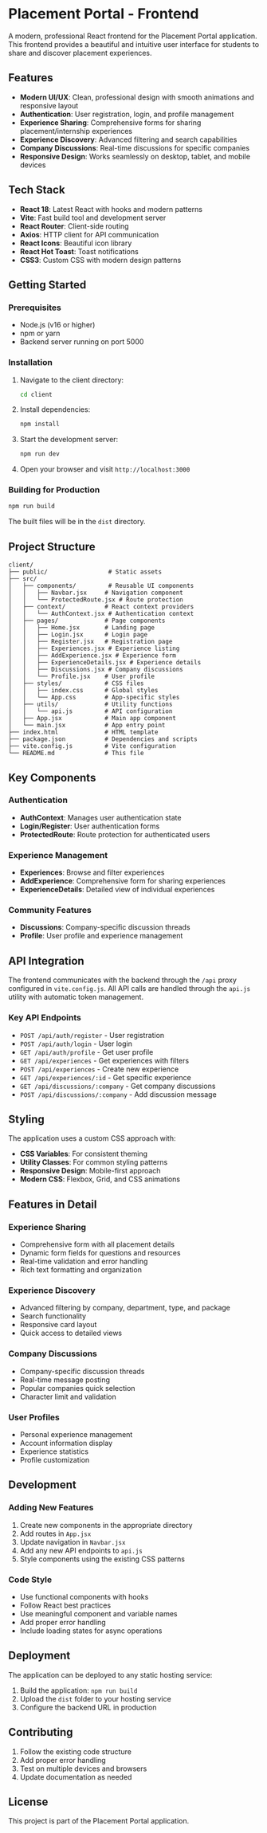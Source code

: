 # Placement Portal - Frontend

A modern, professional React frontend for the Placement Portal application. This frontend provides a beautiful and intuitive user interface for students to share and discover placement experiences.

## Features

- **Modern UI/UX**: Clean, professional design with smooth animations and responsive layout
- **Authentication**: User registration, login, and profile management
- **Experience Sharing**: Comprehensive forms for sharing placement/internship experiences
- **Experience Discovery**: Advanced filtering and search capabilities
- **Company Discussions**: Real-time discussions for specific companies
- **Responsive Design**: Works seamlessly on desktop, tablet, and mobile devices

## Tech Stack

- **React 18**: Latest React with hooks and modern patterns
- **Vite**: Fast build tool and development server
- **React Router**: Client-side routing
- **Axios**: HTTP client for API communication
- **React Icons**: Beautiful icon library
- **React Hot Toast**: Toast notifications
- **CSS3**: Custom CSS with modern design patterns

## Getting Started

### Prerequisites

- Node.js (v16 or higher)
- npm or yarn
- Backend server running on port 5000

### Installation

1. Navigate to the client directory:
   ```bash
   cd client
   ```

2. Install dependencies:
   ```bash
   npm install
   ```

3. Start the development server:
   ```bash
   npm run dev
   ```

4. Open your browser and visit `http://localhost:3000`

### Building for Production

```bash
npm run build
```

The built files will be in the `dist` directory.

## Project Structure

```
client/
├── public/                 # Static assets
├── src/
│   ├── components/         # Reusable UI components
│   │   ├── Navbar.jsx     # Navigation component
│   │   └── ProtectedRoute.jsx # Route protection
│   ├── context/           # React context providers
│   │   └── AuthContext.jsx # Authentication context
│   ├── pages/             # Page components
│   │   ├── Home.jsx       # Landing page
│   │   ├── Login.jsx      # Login page
│   │   ├── Register.jsx   # Registration page
│   │   ├── Experiences.jsx # Experience listing
│   │   ├── AddExperience.jsx # Experience form
│   │   ├── ExperienceDetails.jsx # Experience details
│   │   ├── Discussions.jsx # Company discussions
│   │   └── Profile.jsx    # User profile
│   ├── styles/            # CSS files
│   │   ├── index.css      # Global styles
│   │   └── App.css        # App-specific styles
│   ├── utils/             # Utility functions
│   │   └── api.js         # API configuration
│   ├── App.jsx            # Main app component
│   └── main.jsx           # App entry point
├── index.html             # HTML template
├── package.json           # Dependencies and scripts
├── vite.config.js         # Vite configuration
└── README.md              # This file
```

## Key Components

### Authentication
- **AuthContext**: Manages user authentication state
- **Login/Register**: User authentication forms
- **ProtectedRoute**: Route protection for authenticated users

### Experience Management
- **Experiences**: Browse and filter experiences
- **AddExperience**: Comprehensive form for sharing experiences
- **ExperienceDetails**: Detailed view of individual experiences

### Community Features
- **Discussions**: Company-specific discussion threads
- **Profile**: User profile and experience management

## API Integration

The frontend communicates with the backend through the `/api` proxy configured in `vite.config.js`. All API calls are handled through the `api.js` utility with automatic token management.

### Key API Endpoints

- `POST /api/auth/register` - User registration
- `POST /api/auth/login` - User login
- `GET /api/auth/profile` - Get user profile
- `GET /api/experiences` - Get experiences with filters
- `POST /api/experiences` - Create new experience
- `GET /api/experiences/:id` - Get specific experience
- `GET /api/discussions/:company` - Get company discussions
- `POST /api/discussions/:company` - Add discussion message

## Styling

The application uses a custom CSS approach with:
- **CSS Variables**: For consistent theming
- **Utility Classes**: For common styling patterns
- **Responsive Design**: Mobile-first approach
- **Modern CSS**: Flexbox, Grid, and CSS animations

## Features in Detail

### Experience Sharing
- Comprehensive form with all placement details
- Dynamic form fields for questions and resources
- Real-time validation and error handling
- Rich text formatting and organization

### Experience Discovery
- Advanced filtering by company, department, type, and package
- Search functionality
- Responsive card layout
- Quick access to detailed views

### Company Discussions
- Company-specific discussion threads
- Real-time message posting
- Popular companies quick selection
- Character limit and validation

### User Profiles
- Personal experience management
- Account information display
- Experience statistics
- Profile customization

## Development

### Adding New Features

1. Create new components in the appropriate directory
2. Add routes in `App.jsx`
3. Update navigation in `Navbar.jsx`
4. Add any new API endpoints to `api.js`
5. Style components using the existing CSS patterns

### Code Style

- Use functional components with hooks
- Follow React best practices
- Use meaningful component and variable names
- Add proper error handling
- Include loading states for async operations

## Deployment

The application can be deployed to any static hosting service:

1. Build the application: `npm run build`
2. Upload the `dist` folder to your hosting service
3. Configure the backend URL in production

## Contributing

1. Follow the existing code structure
2. Add proper error handling
3. Test on multiple devices and browsers
4. Update documentation as needed

## License

This project is part of the Placement Portal application. 